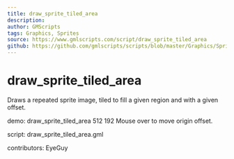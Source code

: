 ```yaml
---
title: draw_sprite_tiled_area
description: 
author: GMScripts
tags: Graphics, Sprites
source: https://www.gmlscripts.com/script/draw_sprite_tiled_area
github: https://github.com/gmlscripts/scripts/blob/master/Graphics/Sprites/draw_sprite_tiled_area.gml
---
```


draw_sprite_tiled_area
======================

Draws a repeated sprite image, tiled to fill a given region and with
a given offset. 

demo: draw_sprite_tiled_area 512 192
Mouse over to move origin offset.

script: draw_sprite_tiled_area.gml

contributors: EyeGuy
